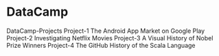 # DataCamp
DataCamp-Projects
Project-1 The Android App Market on Google Play
Project-2 Investigating Netflix Movies
Project-3 A Visual History of Nobel Prize Winners
Project-4 The GitHub History of the Scala Language
